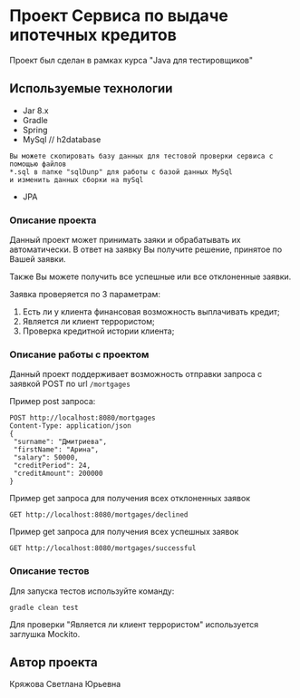 # Проект Сервиса по выдаче ипотечных кредитов
Проект был сделан в рамках курса "Java для тестировщиков"

## Используемые технологии

  - Jar 8.x
  - Gradle
  - Spring 
  - MySql // h2database
```
Вы можете скопировать базу данных для тестовой проверки сервиса с помощью файлов 
*.sql в папке "sqlDunp" для работы с базой данных MySql
и изменить данных сборки на mySql 
```
  - JPA 
  
### Описание проекта
Данный проект может принимать заяки и обрабатывать их автоматически.
В ответ на заявку Вы получите решение, принятое по Вашей заявки.

Также Вы можете получить все успешные или все отклоненные заявки.

Заявка проверяется по 3 параметрам:
1. Есть ли у клиента финансовая возможность выплачивать кредит;
2. Является ли клиент террористом;
3. Проверка кредитной истории клиента; 

### Описание работы с проектом
Данный проект поддерживает возможность отправки запроса с заявкой POST 
по url `/mortgages`

Пример post запроса:
```
POST http://localhost:8080/mortgages
Content-Type: application/json
{
 "surname": "Дмитриева",
 "firstName": "Арина",
 "salary": 50000,
 "creditPeriod": 24,
 "creditAmount": 200000
}
```
Пример get запроса для получения всех отклоненных заявок
```
GET http://localhost:8080/mortgages/declined
```

Пример get запроса для получения всех успешных заявок
```
GET http://localhost:8080/mortgages/successful
```

### Описание тестов
Для запуска тестов используйте команду:
```
gradle clean test
```
Для проверки "Является ли клиент террористом" используется заглушка Mockito.

## Автор проекта
Кряжова Светлана Юрьевна